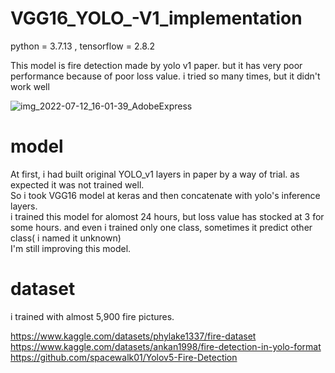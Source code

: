 # VGG16_YOLO_-V1_implementation

python = 3.7.13 , tensorflow = 2.8.2

This model is fire detection made by yolo v1 paper.
but it has very poor performance because of poor loss value.
i tried so many times, but it didn't work well

![img_2022-07-12_16-01-39_AdobeExpress](https://user-images.githubusercontent.com/93965016/178448209-0aaf5eda-6f80-4f87-84af-4c5bd03e9e30.gif)

# model

At first, i had built original YOLO_v1 layers in paper by a way of trial. as expected it was not trained well. <br> So i took VGG16 model at keras and then concatenate with yolo's inference layers.<br>
i trained this model for alomost 24 hours, but loss value has stocked at 3 for some hours. and even i trained only one class, sometimes it predict other class( i named it unknown) <br>
I'm still improving this model.

# dataset

i trained with almost 5,900 fire pictures.<br>

https://www.kaggle.com/datasets/phylake1337/fire-dataset <br>
https://www.kaggle.com/datasets/ankan1998/fire-detection-in-yolo-format<br>
https://github.com/spacewalk01/Yolov5-Fire-Detection

